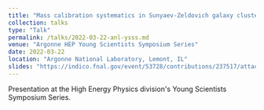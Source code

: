 ```yaml
---
title: "Mass calibration systematics in Sunyaev-Zeldovich galaxy cluster cosmology"
collection: talks
type: "Talk"
permalink: /talks/2022-03-22-anl-ysss.md
venue: "Argonne HEP Young Scientists Symposium Series"
date: 2022-03-22
location: "Argonne National Laboratory, Lemont, IL"
slides: "https://indico.fnal.gov/event/53728/contributions/237517/attachments/153272/198815/Florian_YSSS_20220322.pdf"
---
```


Presentation at the High Energy Physics division's Young Scientists Symposium Series.
